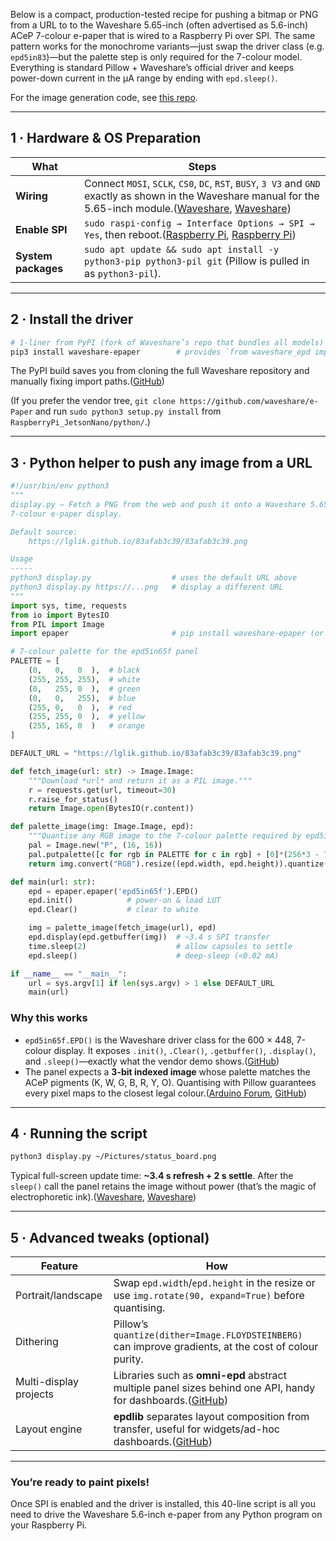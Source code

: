 Below is a compact, production-tested recipe for pushing a bitmap or PNG from a URL to to the Waveshare 5.65-inch (often advertised as 5.6-inch) ACeP 7-colour e-paper that is wired to a Raspberry Pi over SPI.  The same pattern works for the monochrome variants—just swap the driver class (e.g. `epd5in83`)—but the palette step is only required for the 7-colour model.  Everything is standard Pillow + Waveshare’s official driver and keeps power-down current in the µA range by ending with `epd.sleep()`.

For the image generation code, see [this repo][11].

---

## 1 · Hardware & OS Preparation

| What                | Steps                                                                                                                                                                   |
| ------------------- | ----------------------------------------------------------------------------------------------------------------------------------------------------------------------- |
| **Wiring**          | Connect `MOSI`, `SCLK`, `CS0`, `DC`, `RST`, `BUSY`, `3 V3` and `GND` exactly as shown in the Waveshare manual for the 5.65-inch module.([Waveshare][1], [Waveshare][2]) |
| **Enable SPI**      | `sudo raspi-config → Interface Options → SPI → Yes`, then reboot.([Raspberry Pi][3], [Raspberry Pi][4])                                                                 |
| **System packages** | `sudo apt update && sudo apt install -y python3-pip python3-pil git` (Pillow is pulled in as `python3-pil`).                                                            |

---

## 2 · Install the driver

```bash
# 1-liner from PyPI (fork of Waveshare’s repo that bundles all models)
pip3 install waveshare-epaper        # provides `from waveshare_epd import epd5in65f`
```

The PyPI build saves you from cloning the full Waveshare repository and manually fixing import paths.([GitHub][5])

(If you prefer the vendor tree, `git clone https://github.com/waveshare/e-Paper` and run `sudo python3 setup.py install` from `RaspberryPi_JetsonNano/python/`.)

---

## 3 · Python helper to push any image from a URL

```python
#!/usr/bin/env python3
"""
display.py – Fetch a PNG from the web and push it onto a Waveshare 5.65-inch
7-colour e-paper display.

Default source:
    https://lglik.github.io/83afab3c39/83afab3c39.png

Usage
-----
python3 display.py                  # uses the default URL above
python3 display.py https://...png   # display a different URL
"""
import sys, time, requests
from io import BytesIO
from PIL import Image
import epaper                       # pip install waveshare-epaper (or your fork)

# 7-colour palette for the epd5in65f panel
PALETTE = [
    (0,   0,   0  ),  # black
    (255, 255, 255),  # white
    (0,   255, 0  ),  # green
    (0,   0,   255),  # blue
    (255, 0,   0  ),  # red
    (255, 255, 0  ),  # yellow
    (255, 165, 0  )   # orange
]

DEFAULT_URL = "https://lglik.github.io/83afab3c39/83afab3c39.png"

def fetch_image(url: str) -> Image.Image:
    """Download *url* and return it as a PIL image."""
    r = requests.get(url, timeout=30)
    r.raise_for_status()
    return Image.open(BytesIO(r.content))

def palette_image(img: Image.Image, epd):
    """Quantise any RGB image to the 7-colour palette required by epd5in65f."""
    pal = Image.new("P", (16, 16))
    pal.putpalette([c for rgb in PALETTE for c in rgb] + [0]*(256*3 - 7*3))
    return img.convert("RGB").resize((epd.width, epd.height)).quantize(palette=pal)

def main(url: str):
    epd = epaper.epaper('epd5in65f').EPD()
    epd.init()            # power-on & load LUT
    epd.Clear()           # clear to white

    img = palette_image(fetch_image(url), epd)
    epd.display(epd.getbuffer(img))  # ~3.4 s SPI transfer
    time.sleep(2)                    # allow capsules to settle
    epd.sleep()                      # deep-sleep (<0.02 mA)

if __name__ == "__main__":
    url = sys.argv[1] if len(sys.argv) > 1 else DEFAULT_URL
    main(url)
```

### Why this works

* `epd5in65f.EPD()` is the Waveshare driver class for the 600 × 448, 7-colour display. It exposes `.init()`, `.Clear()`, `.getbuffer()`, `.display()`, and `.sleep()`—exactly what the vendor demo shows.([GitHub][6])
* The panel expects a **3-bit indexed image** whose palette matches the ACeP pigments (K, W, G, B, R, Y, O). Quantising with Pillow guarantees every pixel maps to the closest legal colour.([Arduino Forum][7], [GitHub][8])

---

## 4 · Running the script

```bash
python3 display.py ~/Pictures/status_board.png
```

Typical full-screen update time: **\~3.4 s refresh + 2 s settle**. After the `sleep()` call the panel retains the image without power (that’s the magic of electrophoretic ink).([Waveshare][9], [Waveshare][2])

---

## 5 · Advanced tweaks (optional)

| Feature                | How                                                                                                              |
| ---------------------- | ---------------------------------------------------------------------------------------------------------------- |
| Portrait/landscape     | Swap `epd.width`/`epd.height` in the resize or use `img.rotate(90, expand=True)` before quantising.              |
| Dithering              | Pillow’s `quantize(dither=Image.FLOYDSTEINBERG)` can improve gradients, at the cost of colour purity.            |
| Multi-display projects | Libraries such as **omni-epd** abstract multiple panel sizes behind one API, handy for dashboards.([GitHub][10]) |
| Layout engine          | **epdlib** separates layout composition from transfer, useful for widgets/ad-hoc dashboards.([GitHub][8])        |

---

### You’re ready to paint pixels!

Once SPI is enabled and the driver is installed, this 40-line script is all you need to drive the Waveshare 5.6-inch e-paper from any Python program on your Raspberry Pi.

[1]: https://www.waveshare.com/wiki/5.65inch_e-Paper_Module_%28F%29?utm_source=chatgpt.com "5.65inch e-Paper Module (F) - Waveshare Wiki"
[2]: https://www.waveshare.com/5.65inch-e-paper-module-f.htm?utm_source=chatgpt.com "5.65inch ACeP 7-Color E-Paper E-Ink Display Module, 600×448 ..."
[3]: https://www.raspberrypi.com/documentation/computers/configuration.html?utm_source=chatgpt.com "Configuration - Raspberry Pi Documentation"
[4]: https://www.raspberrypi.com/documentation/computers/config_txt.html?utm_source=chatgpt.com "config.txt - Raspberry Pi Documentation"
[5]: https://github.com/yskoht/waveshare-epaper?utm_source=chatgpt.com "yskoht/waveshare-epaper: Original: https://github.com ... - GitHub"
[6]: https://github.com/waveshare/e-Paper/blob/master/RaspberryPi_JetsonNano/python/examples/epd_5in65f_test.py "e-Paper/RaspberryPi_JetsonNano/python/examples/epd_5in65f_test.py at master · waveshareteam/e-Paper · GitHub"
[7]: https://forum.arduino.cc/t/waveshare-5-65-7-color-inverting-bitmap-colours/1038609?utm_source=chatgpt.com "Waveshare 5.65\" 7-color inverting bitmap colours - Arduino Forum"
[8]: https://github.com/txoof/epdlib?utm_source=chatgpt.com "txoof/epdlib: Python library for creating and writing modular ... - GitHub"
[9]: https://www.waveshare.com/wiki/Pico-ePaper-5.65?utm_source=chatgpt.com "Pico e-Paper 5.65 - Waveshare Wiki"
[10]: https://github.com/robweber/omni-epd?utm_source=chatgpt.com "robweber/omni-epd - GitHub"
[11]: https://github.com/lglik/83afab3c39
